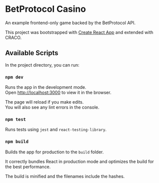# BetProtocol Casino

An example frontend-only game backed by the BetProtocol API.

This project was bootstrapped with [Create React App](https://github.com/facebook/create-react-app) and extended with CRACO.

## Available Scripts

In the project directory, you can run:

### `npm dev`

Runs the app in the development mode.<br>
Open [http://localhost:3000](http://localhost:3000) to view it in the browser.

The page will reload if you make edits.<br>
You will also see any lint errors in the console.

### `npm test`

Runs tests using `jest` and `react-testing-library`.

### `npm build`

Builds the app for production to the `build` folder.<br>

It correctly bundles React in production mode and optimizes the build for the best performance.

The build is minified and the filenames include the hashes.<br>

